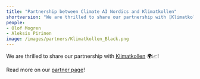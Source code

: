 ```yaml
---
title: "Partnership between Climate AI Nordics and Klimatkollen"
shortversion: "We are thrilled to share our partnership with [Klimatkollen](https://climateainordics.com/partners/) 🌍📈!"
people:
- Olof Mogren
- Aleksis Pirinen
image: /images/partners/Klimatkollen_Black.png
---
```


We are thrilled to share our partnership with [Klimatkollen](https://climateainordics.com/partners/) 🌍📈!

Read more on our [partner page](https://climateainordics.com/partners/)!
